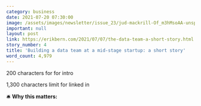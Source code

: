 ```yaml
---
category: business
date: 2021-07-20 07:30:00
image: /assets/images/newsletter/issue_23/jud-mackrill-Of_m3hMsoAA-unsplash.jpeg
important: null
layout: post
link: https://erikbern.com/2021/07/07/the-data-team-a-short-story.html
story_number: 4
title: 'Building a data team at a mid-stage startup: a short story'
word_count: 4,979
---
```


200 characters for for intro

1,300 characters limit for linked in

🛎️ **Why this matters:**
